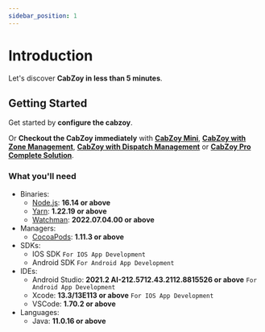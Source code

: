 ```yaml
---
sidebar_position: 1
---
```


# Introduction

Let's discover **CabZoy in less than 5 minutes**.

## Getting Started

Get started by **configure the cabzoy**.

Or **Checkout the CabZoy immediately** with **[CabZoy Mini](https://demo.fabithub.com/cabzoy-mini)**, **[CabZoy with Zone Management](https://demo.fabithub.com/cabzoy-zone)**, **[CabZoy with Dispatch Management](https://demo.fabithub.com/cabzoy-dispatch)** or **[CabZoy Pro Complete Solution](https://manage.cabzoy.com)**.

### What you'll need

- Binaries:
    - [Node.js](https://nodejs.org/en/download/): **16.14 or above**
    - [Yarn](https://yarnpkg.com/): **1.22.19 or above**
    - [Watchman](https://facebook.github.io/watchman/): **2022.07.04.00 or above**
- Managers:
    - [CocoaPods](https://cocoapods.org/): **1.11.3 or above**
- SDKs:
    - IOS SDK `For IOS App Development`
    - Android SDK `For Android App Development`
- IDEs:
    - Android Studio: **2021.2 AI-212.5712.43.2112.8815526 or above** `For Android App Development`
    - Xcode: **13.3/13E113 or above** `For IOS App Development`
    - VSCode: **1.70.2 or above**
- Languages:
    - Java: **11.0.16 or above**
